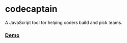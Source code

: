 codecaptain
===========

A JavaScript tool for helping coders build and pick teams.

### [Demo](https://cdn.rawgit.com/SeattlePubJS/codecaptain/f0f7753f1fd42924abe3ff2eb908f97ce7f9383b/app/index.html)

